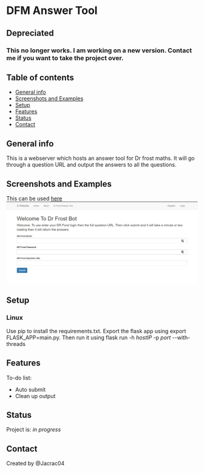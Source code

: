  
# DFM Answer Tool

## Depreciated 
### This no longer works. I am working on a new version. Contact me if you want to take the project over. 

## Table of contents
* [General info](#general-info)
* [Screenshots and Examples](#screenshots-and-examples)
* [Setup](#setup)
* [Features](#features)
* [Status](#status)
* [Contact](#contact)

## General info
This is a webserver which hosts an answer tool for Dr frost maths. It will go through a question URL and output the answers to all the questions.

## Screenshots and Examples
This can be used [here](http://Frosttool.mooo.com:8000)
![Example screenshot](https://github.com/Jacrac04/DFMAnswerTool/blob/master/Screenshot.JPG?raw=true)

## Setup
### Linux
Use pip to install the requirements.txt. Export the flask app using export FLASK_APP=main.py. Then run it using flask run -h _hostIP_ -p _port_ --with-threads


## Features
To-do list:
* Auto submit
* Clean up output

## Status
Project is: _in progress_

## Contact
Created by @Jacrac04
